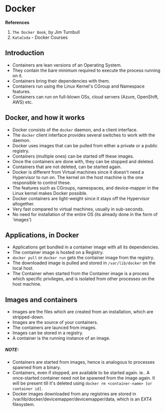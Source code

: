 # Docker

**References**

1. `The Docker Book`, by Jim Turnbull
2. `KataCoda` - Docker Courses


## Introduction

* Containers are lean versions of an Operating System.
* They contain the bare minimum required to execute the process running on it.
* Containers bring their dependencies with them.
* Containers run using the Linux Kernel's CGroup and Namespace features.
* Containers can run on full-blown OSs, cloud servers (Azure, OpenShift, AWS)  etc.

## Docker, and how it works

* Docker consists of the `docker` daemon, and a client interface.
* The `docker` client interface provides several switches to work with the daemon.
* Docker uses images that can be pulled from either a private or a public registry.
* Containers (multiple ones) can be started off these images.
* Once the containers are done with, they can be stopped and deleted.
* Containers that are not deleted, can be started again.
* Docker is different from Virtual machines since it doesn't need a Hypervisor to run on. The kernel on the host machine is the one responsible to control these.
* The features such as CGroups, namespaces, and device-mapper in the Linux kernel makes Docker possible.
* Docker containers are light-weight since it stays off the Hypervisor altogether.
* Very fast compared to virtual machines, usually in sub-seconds.
* No need for installation of the entire OS (its already done in the form of 'images')


## Applications, in Docker

* Applications get bundled in a container image with all its dependencies.
* The container image is hosted on a Registry.
* `docker pull` or `docker run` gets the container image from the registry.
* The downloaded image is pulled and stored in `/var/lib/docker` on the local host.
* The Container when started from the Container image is a process which specific privileges, and is isolated from other processes on the host machine.

## Images and containers
* Images are the files which are created from an installation, which are stripped-down.
* Images are the source of your containers. 
* The containers are launced from images.
* Images can be stored in a registry.
* A container is the running instance of an image.

##### NOTE:
* Containers are started from images, hence is analogous to processes spawned from a binary.
* Containers, even if stopped, are available to be started again. ie.. A once-started container need not be spawned from the image again. It will be present till it's deleted using `docker rm <container-name> [or container id]`.
* Docker images downloaded from any registries are stored in /var/lib/docker/devicemapper/devicemapper/data, which is an EXT4 filesystem.
